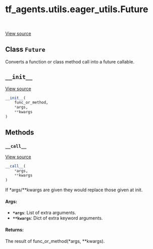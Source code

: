 <div itemscope itemtype="http://developers.google.com/ReferenceObject">
<meta itemprop="name" content="tf_agents.utils.eager_utils.Future" />
<meta itemprop="path" content="Stable" />
<meta itemprop="property" content="__call__"/>
<meta itemprop="property" content="__init__"/>
</div>

# tf_agents.utils.eager_utils.Future

<table class="tfo-notebook-buttons tfo-api" align="left">
</table>

<a target="_blank" href="https://github.com/tensorflow/agents/tree/master/tf_agents/utils/eager_utils.py">View
source</a>

## Class `Future`

Converts a function or class method call into a future callable.



<!-- Placeholder for "Used in" -->


<h2 id="__init__"><code>__init__</code></h2>

<a target="_blank" href="https://github.com/tensorflow/agents/tree/master/tf_agents/utils/eager_utils.py">View
source</a>

``` python
__init__(
    func_or_method,
    *args,
    **kwargs
)
```

## Methods

<h3 id="__call__"><code>__call__</code></h3>

<a target="_blank" href="https://github.com/tensorflow/agents/tree/master/tf_agents/utils/eager_utils.py">View
source</a>

``` python
__call__(
    *args,
    **kwargs
)
```

If *args/**kwargs are given they would replace those given at init.

#### Args:

* <b>`*args`</b>: List of extra arguments.
* <b>`**kwargs`</b>: Dict of extra keyword arguments.

#### Returns:

The result of func_or_method(*args, **kwargs).
